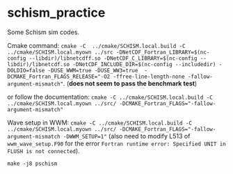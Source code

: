 # schism_practice
Some Schism sim codes.

Cmake command: `cmake -C  ../cmake/SCHISM.local.build -C ../cmake/SCHISM.local.myown ../src -DNetCDF_Fortran_LIBRARY=$(nc-config --libdir)/libnetcdff.so -DNetCDF_C_LIBRARY=$(nc-config --libdir)/libnetcdf.so -DNetCDF_INCLUDE_DIR=$(nc-config --includedir) -DOLDIO=false -DUSE_WWM=true -DUSE_WW3=true  -DCMAKE_Fortran_FLAGS_RELEASE="-O2 -ffree-line-length-none -fallow-argument-mismatch"`. (**does not seem to pass the benchmark test**)

or follow the documentation: `cmake -C ../cmake/SCHISM.local.build -C ../cmake/SCHISM.local.myown ../src/ -DCMAKE_Fortran_FLAGS="-fallow-argument-mismatch"`

Wave setup in WWM: `cmake -C ../cmake/SCHISM.local.build -C ../cmake/SCHISM.local.myown ../src/ -DCMAKE_Fortran_FLAGS="-fallow-argument-mismatch -DWWM_SETUP=1"` (also need to modify L513 of `wwm_wave_setup.F90` for the error `Fortran runtime error: Specified UNIT in FLUSH is not connected`).

`make -j8 pschism`

